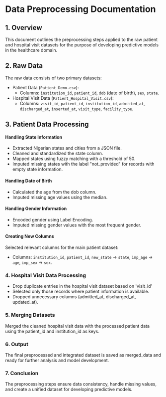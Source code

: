 # Data Preprocessing Documentation
## 1. Overview
This document outlines the preprocessing steps applied to the raw patient and hospital visit datasets for the purpose of developing predictive models in the healthcare domain.

## 2. Raw Data
The raw data consists of two primary datasets:

- Patient Data (`Patient_Demo.csv`):
    - Columns: `institution_id`, `patient_id`, `dob` (date of birth), `sex`, `state`.
- Hospital Visit Data (`Patient_Hospital_Visit.csv`):
    - Columns: `visit_id`, `patient_id`, `institution_id`, `admitted_at`, `discharged_at`, `inserted_at`, `visit_type`, `facility_type`.

## 3. Patient Data Processing
#### Handling State Information
- Extracted Nigerian states and cities from a JSON file.
- Cleaned and standardized the state column.
- Mapped states using fuzzy matching with a threshold of 50.
- Imputed missing states with the label "not_provided" for records with empty state information.

#### Handling Date of Birth
- Calculated the age from the dob column.
- Imputed missing age values using the median.

#### Handling Gender Information
- Encoded gender using Label Encoding.
- Imputed missing gender values with the most frequent gender.

#### Creating New Columns
Selected relevant columns for the main patient dataset:
- Columns: `institution_id`, `patient_id`, `new_state` -> `state`, `imp_age` -> `age`, `imp_sex` -> `sex`.

### 4. Hospital Visit Data Processing
- Drop duplicate entries in the hospital visit dataset based on 'visit_id'
- Selected only those records where patient information is available.
- Dropped unnecessary columns (admitted_at, discharged_at, updated_at).

### 5. Merging Datasets
Merged the cleaned hospital visit data with the processed patient data using the patient_id and institution_id as keys.

### 6. Output
The final preprocessed and integrated dataset is saved as merged_data and ready for further analysis and model development.

### 7. Conclusion
The preprocessing steps ensure data consistency, handle missing values, and create a unified dataset for developing predictive models.